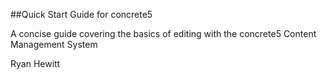 ##Quick Start Guide for concrete5
A concise guide covering the basics of editing with the concrete5 Content Management System

Ryan Hewitt



